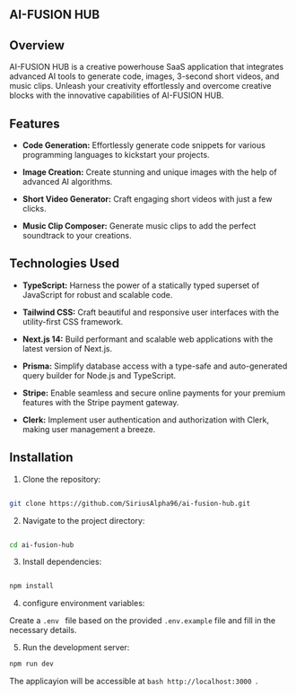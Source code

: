 ## AI-FUSION HUB

## Overview

AI-FUSION HUB is a creative powerhouse SaaS application that integrates advanced AI tools to generate code, images, 3-second short videos, and music clips. Unleash your creativity effortlessly and overcome creative blocks with the innovative capabilities of AI-FUSION HUB.


## Features

- **Code Generation:** Effortlessly generate code snippets for various programming languages to kickstart your projects.

- **Image Creation:** Create stunning and unique images with the help of advanced AI algorithms.

- **Short Video Generator:** Craft engaging short videos with just a few clicks.

- **Music Clip Composer:** Generate music clips to add the perfect soundtrack to your creations.

## Technologies Used


- **TypeScript:** Harness the power of a statically typed superset of JavaScript for robust and scalable code.

- **Tailwind CSS:** Craft beautiful and responsive user interfaces with the utility-first CSS framework.

- **Next.js 14:** Build performant and scalable web applications with the latest version of Next.js.

- **Prisma:** Simplify database access with a type-safe and auto-generated query builder for Node.js and TypeScript.

- **Stripe:** Enable seamless and secure online payments for your premium features with the Stripe payment gateway.

- **Clerk:** Implement user authentication and authorization with Clerk, making user management a breeze.

  

## Installation

1. Clone the repository:

```bash

git clone https://github.com/SiriusAlpha96/ai-fusion-hub.git

```

2. Navigate to the project directory:

```bash

cd ai-fusion-hub

```

3. Install dependencies: 

```bash 

npm install

```

4. configure environment variables:

Create a ```.env ``` file based on the provided ```.env.example``` file and fill in the necessary details.

5. Run the development server:

```bash 
npm run dev

```

The applicayion will be accessible at ```bash http://localhost:3000 ```.